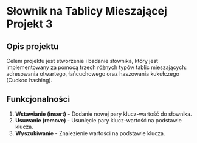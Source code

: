 # Słownik na Tablicy Mieszającej Projekt 3

## Opis projektu
Celem projektu jest stworzenie i badanie słownika, który jest implementowany za pomocą trzech różnych typów tablic mieszających: adresowania otwartego, łańcuchowego oraz haszowania kukułczego (Cuckoo hashing).

## Funkcjonalności
1. **Wstawianie (insert)** - Dodanie nowej pary klucz-wartość do słownika.
2. **Usuwanie (remove)** - Usunięcie pary klucz-wartość na podstawie klucza.
3. **Wyszukiwanie** - Znalezienie wartości na podstawie klucza.

